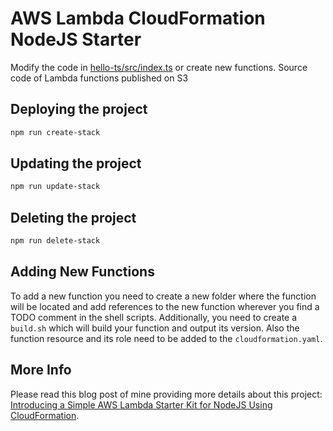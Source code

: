 # AWS Lambda CloudFormation NodeJS Starter

Modify the code in [hello-ts/src/index.ts](./hello-ts/src/index.ts) or create new functions.
Source code of Lambda functions published on S3

## Deploying the project

```sh
npm run create-stack
```

## Updating the project

```sh
npm run update-stack
```

## Deleting the project

```sh
npm run delete-stack
```

## Adding New Functions

To add a new function you need to create a new folder where the function will be located and add references to the new function wherever you find a TODO comment in the shell scripts. Additionally, you need to create a `build.sh` which will build your function and output its version. Also the function resource and its role need to be added to the `cloudformation.yaml`.

## More Info

Please read this blog post of mine providing more details about this project: [Introducing a Simple AWS Lambda Starter Kit for NodeJS Using CloudFormation](https://60devs.com/aws-lambda-starter-kit-using-cloudformation-nodejs.html).
